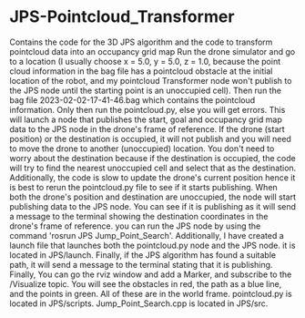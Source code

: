 # JPS-Pointcloud_Transformer
Contains the code for the 3D JPS algorithm and the code to transform pointcloud data into an occupancy grid map
Run the drone simulator and go to a location (I usually choose x = 5.0, y = 5.0, z = 1.0, because the point cloud information in the bag file has a pointcloud obstacle at the initial location of the robot, and my pointcloud Transformer node won't publish to the JPS node until the starting point is an unoccupied cell). Then run the bag file 2023-02-02-17-41-46.bag which contains the pointcloud information. Only then run the pointcloud.py, else you will get errors. This will launch a node that publishes the start, goal and occupancy grid map data to the JPS node in the drone's frame of reference. If the drone (start position) or the destination is occupied, it will not publish and you will need to move the drone to another (unoccupied) location. You don't need to worry about the destination because if the destination is occupied, the code will try to find the nearest unoccupied cell and select that as the destination. Additionally, the code is slow to update the drone's current position hence it is best to rerun the pointcloud.py file to see if it starts publishing. When both the drone's position and destination are unoccupied, the node will start publishing data to the JPS node. You can see if it is publishing as it will send a message to the terminal showing the destination coordinates in the drone's frame of reference. you can run the JPS node by using the command 'rosrun JPS Jump_Point_Search'. Additionally, I have created a launch file that launches both the pointcloud.py node and the JPS node. it is located in JPS/launch. Finally, if the JPS algorithm has found a suitable path, it will send a message to the terminal stating that it is publishing. Finally, You can go the rviz window and add a Marker, and subscribe to the /Visualize topic. You will see the obstacles in red, the path as a blue line, and the points in green. All of these are in the world frame.
pointcloud.py is located in JPS/scripts. Jump_Point_Search.cpp is located in JPS/src.
